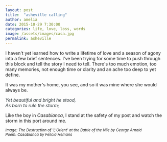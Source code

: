 ```yaml
---
layout: post
title:  "asheville calling"
author: amelia
date: 2015-10-29 7:30:00
categories: life, love, loss, words
image: /assets/images/casa.jpg
permalink: asheville
---
```


I haven't yet learned how to write a lifetime of love and a season of agony into a few brief sentences. I've been trying for some time to push through this block and tell the story I need to tell. There's too much emotion, too many memories, not enough time or clarity and an ache too deep to yet define.

It was my mother's home, you see, and so it was mine where she would always be.

<font color="2C3539">*Yet beautiful and bright he stood,<br/>
As born to rule the storm;*</font>

Like the boy in *Casabianca*, I stand at the safety of my post and watch the storm in this port around me. 




<small>*Image: The Destruction of 'L'Orient' at the Battle of the Nile by George Arnald*</small><br/>
<small>*Poem: Casabianca by Felicia Hemans*</small>

